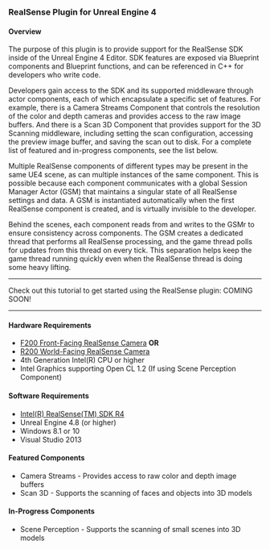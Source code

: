 ### <b>RealSense Plugin for Unreal Engine 4</b>

#### Overview
The purpose of this plugin is to provide support for the RealSense SDK inside of the Unreal Engine 4 Editor. SDK features are exposed via Blueprint components and Blueprint functions, and can be referenced in C++ for developers who write code. 

Developers gain access to the SDK and its supported middleware through actor components, each of which encapsulate a specific set of features. For example, there is a Camera Streams Component that controls the resolution of the color and depth cameras and provides access to the raw image buffers. And there is a Scan 3D Component that provides support for the 3D Scanning middleware, including setting the scan configuration, accessing the preview image buffer, and saving the scan out to disk. For a complete list of featured and in-progress components, see the list below.

Multiple RealSense components of different types may be present in the same UE4 scene, as can multiple instances of the same component. This is possible because each component communicates with a global Session Manager Actor (GSM) that maintains a singular state of all RealSense settings and data. A GSM is instantiated automatically when the first RealSense component is created, and is virtually invisible to the developer. 

Behind the scenes, each component reads from and writes to the GSMr to ensure consistency across components. The GSM creates a dedicated thread that performs all RealSense processing, and the game thread polls for updates from this thread on every tick. This separation helps keep the game thread running quickly even when the RealSense thread is doing some heavy lifting.

- - -

Check out this tutorial to get started using the RealSense plugin: COMING SOON!

- - -

#### Hardware Requirements
* [F200 Front-Facing RealSense Camera](http://click.intel.com/intel-realsense-developer-kit.html) __OR__
* [R200 World-Facing RealSense Camera](http://click.intel.com/intel-realsense-developer-kit-r200.html)
* 4th Generation Intel(R) CPU or higher
* Intel Graphics supporting Open CL 1.2 (If using Scene Perception Component)

#### Software Requirements
* [Intel(R) RealSense(TM) SDK R4](https://software.intel.com/en-us/intel-realsense-sdk/download)
* Unreal Engine 4.8 (or higher)
* Windows 8.1 or 10
* Visual Studio 2013

#### Featured Components
* Camera Streams - Provides access to raw color and depth image buffers
* Scan 3D - Supports the scanning of faces and objects into 3D models

#### In-Progress Components
* Scene Perception - Supports the scanning of small scenes into 3D models
